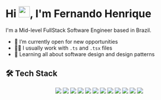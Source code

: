 <h1 align="left">Hi <img src="https://raw.githubusercontent.com/kaueMarques/kaueMarques/master/hi.gif" height="30px">, I'm Fernando Henrique</h1>

I'm a Mid-level FullStack Software Engineer based in Brazil.

- 💼 I’m currently open for new opportunities
- 👨‍💻 I usually work with `.ts` and `.tsx` files
- 🔎 Learning all about software design and design patterns

## 🛠️ Tech Stack

<div style="display: flex; justify-content: center; gap: 4px; padding-bottom: 8px; flex-wrap: wrap;">
  <!-- JavaScript -->
  <img src="https://img.shields.io/badge/JavaScript-323330?style=for-the-badge&logo=javascript&logoColor=F7DF1E" />
  <!-- TypeScript -->
  <img src="https://img.shields.io/badge/TypeScript-323330?style=for-the-badge&logo=typescript&logoColor=3178C6" />
  <!-- Node -->
  <img src="https://img.shields.io/badge/Node.js-323330?style=for-the-badge&logo=node.js&logoColor=339933" />
  <!-- React -->
  <img src="https://img.shields.io/badge/React-323330?style=for-the-badge&logo=react&logoColor=61DAFB" />
  <!-- React_Native -->
  <img src="https://img.shields.io/badge/React_Native-323330?style=for-the-badge&logo=react&logoColor=61DAFB" />
  <!-- HTML5 -->
  <img src="https://img.shields.io/badge/HTML5-323330?style=for-the-badge&logo=html5&logoColor=E34F26" />
  <!-- CSS3 -->
  <img src="https://img.shields.io/badge/CSS3-323330?style=for-the-badge&logo=css3&logoColor=1572B6" />
  <!-- PostgreSQL -->
  <img src="https://img.shields.io/badge/PostgreSQL-323330?style=for-the-badge&logo=postgresql&logoColor=white" />
  <!-- MongoDB -->
  <img src="https://img.shields.io/badge/MongoDB-323330?style=for-the-badge&logo=mongodb&logoColor=4EA94B" />
  <!-- Heroku -->
  <img src="https://img.shields.io/badge/Heroku-323330?style=for-the-badge&logo=heroku&logoColor=430098" />
  <!-- Amazon_AWS -->
  <img src="https://img.shields.io/badge/Amazon_AWS-323330?style=for-the-badge&logo=amazon-aws&logoColor=232F3E" />
  <!-- Google_Cloud -->
  <img src="https://img.shields.io/badge/Google_Cloud-323330?style=for-the-badge&logo=google-cloud&logoColor=4285F4" />
</div>
</div>
